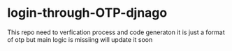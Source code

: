 # login-through-OTP-djnago
This repo need to verfication process and code generaton
it is just a format of otp but main logic is missiing will update it soon
